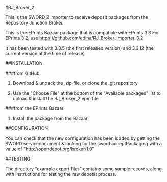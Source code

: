 #RJ_Broker_2

This is the SWORD 2 importer to receive deposit packages from the Repository Junction Broker. 

This is the EPrints Bazaar package that is compatible with EPrints 3.3
For EPrints 3.2, use https://github.com/edina/RJ_Broker_Importer_3.2

It has been tested with 3.3.5 (the first released version) and 3.3.12 (the current version at the time of release)

##INSTALLATION

###from GitHub

1) Download & unpack the .zip file, or clone the .git repository

2) Use the "Choose File" at the bottom of the "Available packages" list to upload & install the RJ_Broker_2.epm file

###from the EPrints Bazaar

1) Install the package from the Bazaar

##CONFIGURATION

You can check that the new configuration has been loaded by getting the SWORD servicedocument & looking for the sword:acceptPackaging with a value of "http://opendepot.org/broker/1.0"


##TESTING

The directory "example export files" contains some sample records, along with instructions for testing the raw deposit process.
